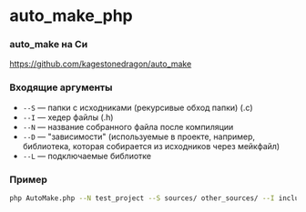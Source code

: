 # auto_make_php

### auto_make на Си
https://github.com/kagestonedragon/auto_make

### Входящие аргументы
* `--S` — папки с исходниками (рекурсивые обход папки) (.c)
* `--I` — хедер файлы (.h)
* `--N` — название собранного файла после компиляции
* `--D` — "зависимости" (используемые в проекте, например, библиотека, которая собирается из исходников через мейкфайл)
* `--L` — подключаемые библиотке

### Пример
```bash
php AutoMake.php --N test_project --S sources/ other_sources/ --I includes/ other_includes/ --D dep/lib1 dep/lib2 --L "dep/lib1 -llib1 dep/lib2 -llib2"
```
